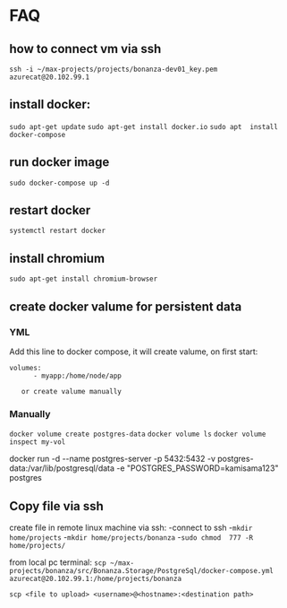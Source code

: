 # FAQ

## how to connect vm via ssh

`ssh -i ~/max-projects/projects/bonanza-dev01_key.pem azurecat@20.102.99.1`

## install docker:

`sudo apt-get update`
`sudo apt-get install docker.io`
`sudo apt  install docker-compose`

## run docker image

`sudo docker-compose up -d`

## restart docker

`systemctl restart docker`

## install chromium
`sudo apt-get install chromium-browser`

## create docker valume for persistent data

### YML

Add this line to docker compose, it will create valume, on first start:
```
volumes:
      - myapp:/home/node/app
```
       or create valume manually

### Manually

`docker volume create postgres-data`
`docker volume ls`
`docker volume inspect my-vol`


docker run -d --name postgres-server -p 5432:5432 -v postgres-data:/var/lib/postgresql/data -e "POSTGRES_PASSWORD=kamisama123" postgres


## Copy file via ssh

create file in remote linux machine via ssh:
-connect to ssh
-`mkdir home/projects`
-`mkdir home/projects/bonanza`
-`sudo chmod  777 -R  home/projects/`

from local pc terminal:
`scp ~/max-projects/bonanza/src/Bonanza.Storage/PostgreSql/docker-compose.yml  azurecat@20.102.99.1:/home/projects/bonanza`



`scp <file to upload> <username>@<hostname>:<destination path>`



